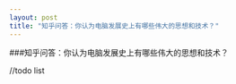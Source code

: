 ```yaml
---
layout: post
title: "知乎问答：你认为电脑发展史上有哪些伟大的思想和技术？"
---
```


###知乎问答：你认为电脑发展史上有哪些伟大的思想和技术？

//todo list